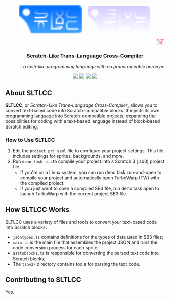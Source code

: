 <p align="center">
  <img src="https://raw.githubusercontent.com/WlodekM/scratch-text-coding-thingy/6e4d8510902923624ef47b27a8bedf9f1fa0ca42/assets/SLTLCC2.svg" style="width:40%">
  &nbsp;&nbsp;
  <img src="https://raw.githubusercontent.com/WlodekM/scratch-text-coding-thingy/6e4d8510902923624ef47b27a8bedf9f1fa0ca42/assets/SLTLCC.svg" style="width:40%">
</p>
<p align="right">
  <img src="https://raw.githubusercontent.com/WlodekM/scratch-text-coding-thingy/0fb09eddfabf59b6963c60ecc93f5227209d090a/assets/TJI.svg" style="width:5%">
</p>
<h3 align="center"><b>Scratch-Like Trans-Language Cross-Compiler</b></h3>
<p align="right"><i>- a tosh-like programming language with no pronounceable acronym</i></p>
<p align="center">
  <img src="https://img.shields.io/github/contributors-anon/WlodekM/scratch-text-coding-thingy">
  <img src="https://img.shields.io/github/directory-file-count/WlodekM/scratch-text-coding-thingy">
  <img src="https://img.shields.io/github/commit-activity/t/WlodekM/scratch-text-coding-thingy">
  <img src="https://img.shields.io/badge/yes-ff9900">
</p>

## About SLTLCC
**SLTLCC**, or *Scratch-Like Trans-Language Cross-Compiler*, allows you to convert text-based code into Scratch-compatible blocks. It injects its own programming language into Scratch-compatible projects, expanding the possibilities for coding with a text-based language instead of block-based Scratch editing.
### How to Use SLTLCC
1. Edit the `project.prj.yaml` file to configure your project settings. This file includes settings for sprites, backgrounds, and more.
2. Run `deno task run` to compile your project into a Scratch 3 (.sb3) project file.
    * If you're on a Linux system, you can run deno task run-and-open to compile your project and automatically open TurboWarp (TW) with the compiled project.
    * If you just want to open a compiled SB3 file, run deno task open to launch TurboWarp with the current project SB3 file.
## How SLTLCC Works
SLTLCC uses a variety of files and tools to convert your text-based code into Scratch blocks:

* `jsontypes.ts` contains definitions for the types of data used in SB3 files;
* `main.ts` is the main file that assembles the project JSON and runs the code conversion process for each sprite;
* `asttoblocks.ts` is responsible for converting the parsed text code into Scratch blocks;
* The `tshv2/` directory contains tools for parsing the text code.
## Contributing to SLTLCC
Yes.
